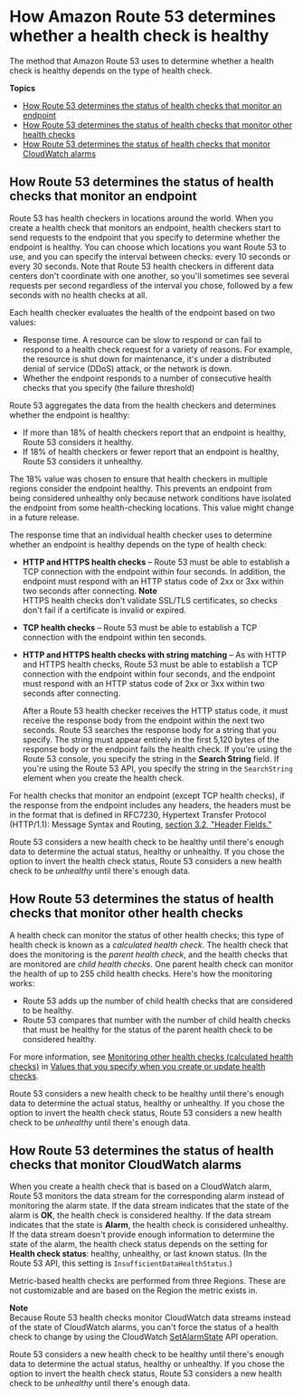 # How Amazon Route 53 determines whether a health check is healthy<a name="dns-failover-determining-health-of-endpoints"></a>

The method that Amazon Route 53 uses to determine whether a health check is healthy depends on the type of health check\.

**Topics**
+ [How Route 53 determines the status of health checks that monitor an endpoint](#dns-failover-determining-health-of-endpoints-monitor-endpoint)
+ [How Route 53 determines the status of health checks that monitor other health checks](#dns-failover-determining-health-of-endpoints-calculated)
+ [How Route 53 determines the status of health checks that monitor CloudWatch alarms](#dns-failover-determining-health-of-endpoints-cloudwatch)

## How Route 53 determines the status of health checks that monitor an endpoint<a name="dns-failover-determining-health-of-endpoints-monitor-endpoint"></a>

Route 53 has health checkers in locations around the world\. When you create a health check that monitors an endpoint, health checkers start to send requests to the endpoint that you specify to determine whether the endpoint is healthy\. You can choose which locations you want Route 53 to use, and you can specify the interval between checks: every 10 seconds or every 30 seconds\. Note that Route 53 health checkers in different data centers don't coordinate with one another, so you'll sometimes see several requests per second regardless of the interval you chose, followed by a few seconds with no health checks at all\. 

Each health checker evaluates the health of the endpoint based on two values:
+ Response time\. A resource can be slow to respond or can fail to respond to a health check request for a variety of reasons\. For example, the resource is shut down for maintenance, it's under a distributed denial of service \(DDoS\) attack, or the network is down\.
+ Whether the endpoint responds to a number of consecutive health checks that you specify \(the failure threshold\)

Route 53 aggregates the data from the health checkers and determines whether the endpoint is healthy:
+ If more than 18% of health checkers report that an endpoint is healthy, Route 53 considers it healthy\.
+ If 18% of health checkers or fewer report that an endpoint is healthy, Route 53 considers it unhealthy\.

The 18% value was chosen to ensure that health checkers in multiple regions consider the endpoint healthy\. This prevents an endpoint from being considered unhealthy only because network conditions have isolated the endpoint from some health\-checking locations\. This value might change in a future release\.

The response time that an individual health checker uses to determine whether an endpoint is healthy depends on the type of health check:
+ **HTTP and HTTPS health checks** – Route 53 must be able to establish a TCP connection with the endpoint within four seconds\. In addition, the endpoint must respond with an HTTP status code of 2xx or 3xx within two seconds after connecting\.
**Note**  
HTTPS health checks don't validate SSL/TLS certificates, so checks don't fail if a certificate is invalid or expired\.
+ **TCP health checks** – Route 53 must be able to establish a TCP connection with the endpoint within ten seconds\.
+ **HTTP and HTTPS health checks with string matching** – As with HTTP and HTTPS health checks, Route 53 must be able to establish a TCP connection with the endpoint within four seconds, and the endpoint must respond with an HTTP status code of 2xx or 3xx within two seconds after connecting\. 

  After a Route 53 health checker receives the HTTP status code, it must receive the response body from the endpoint within the next two seconds\. Route 53 searches the response body for a string that you specify\. The string must appear entirely in the first 5,120 bytes of the response body or the endpoint fails the health check\. If you're using the Route 53 console, you specify the string in the **Search String** field\. If you're using the Route 53 API, you specify the string in the `SearchString` element when you create the health check\. 

For health checks that monitor an endpoint \(except TCP health checks\), if the response from the endpoint includes any headers, the headers must be in the format that is defined in RFC7230, Hypertext Transfer Protocol \(HTTP/1\.1\): Message Syntax and Routing, [section 3\.2, "Header Fields\."](https://tools.ietf.org/html/rfc7230#section-3.2)

Route 53 considers a new health check to be healthy until there's enough data to determine the actual status, healthy or unhealthy\. If you chose the option to invert the health check status, Route 53 considers a new health check to be *unhealthy* until there's enough data\.

## How Route 53 determines the status of health checks that monitor other health checks<a name="dns-failover-determining-health-of-endpoints-calculated"></a>

A health check can monitor the status of other health checks; this type of health check is known as a *calculated health check*\. The health check that does the monitoring is the *parent health check*, and the health checks that are monitored are *child health checks*\. One parent health check can monitor the health of up to 255 child health checks\. Here's how the monitoring works:
+ Route 53 adds up the number of child health checks that are considered to be healthy\.
+ Route 53 compares that number with the number of child health checks that must be healthy for the status of the parent health check to be considered healthy\.

For more information, see [Monitoring other health checks \(calculated health checks\)](health-checks-creating-values.md#health-checks-creating-values-calculated) in [Values that you specify when you create or update health checks](health-checks-creating-values.md)\.

Route 53 considers a new health check to be healthy until there's enough data to determine the actual status, healthy or unhealthy\. If you chose the option to invert the health check status, Route 53 considers a new health check to be *unhealthy* until there's enough data\.

## How Route 53 determines the status of health checks that monitor CloudWatch alarms<a name="dns-failover-determining-health-of-endpoints-cloudwatch"></a>

When you create a health check that is based on a CloudWatch alarm, Route 53 monitors the data stream for the corresponding alarm instead of monitoring the alarm state\. If the data stream indicates that the state of the alarm is **OK**, the health check is considered healthy\. If the data stream indicates that the state is **Alarm**, the health check is considered unhealthy\. If the data stream doesn't provide enough information to determine the state of the alarm, the health check status depends on the setting for **Health check status**: healthy, unhealthy, or last known status\. \(In the Route 53 API, this setting is `InsufficientDataHealthStatus`\.\)

Metric\-based health checks are performed from three Regions\. These are not customizable and are based on the Region the metric exists in\. 

**Note**  
Because Route 53 health checks monitor CloudWatch data streams instead of the state of CloudWatch alarms, you can't force the status of a health check to change by using the CloudWatch [SetAlarmState](https://docs.aws.amazon.com/AmazonCloudWatch/latest/APIReference/API_SetAlarmState.html) API operation\.

Route 53 considers a new health check to be healthy until there's enough data to determine the actual status, healthy or unhealthy\. If you chose the option to invert the health check status, Route 53 considers a new health check to be *unhealthy* until there's enough data\.